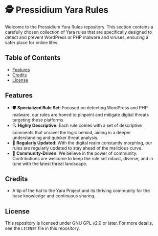 # 🕵️ Pressidium Yara Rules

Welcome to the Pressidium Yara Rules repository. This section contains a carefully chosen collection of Yara rules that are specifically designed to detect and prevent WordPress or PHP malware and viruses, ensuring a safer place for online lifes. 

## Table of Contents

- [Features](#features)
- [Credits](#credits)
- [License](#license)

## Features

- 🛡️ **Specialized Rule Set**: Focused on detecting WordPress and PHP malware, our rules are honed to pinpoint and mitigate digital threats targeting these platforms.
- 🔍 **Highly Descriptive**: Each rule comes with a set of descriptive comments that unravel the logic behind, aiding in a deeper understanding and quicker threat analysis.
- 🔄 **Regularly Updated**: With the digital realm constantly morphing, our rules are regularly updated to stay ahead of the malicious curve.
- 🤝 **Community-Driven**: We believe in the power of community. Contributions are welcome to keep the rule set robust, diverse, and in tune with the latest threat landscape.

## Credits

- A tip of the hat to the Yara Project and its thriving community for the base knowledge and continuous sharing.


## License
This repository is licensed under GNU GPL v2.0 or later. For more details, see the `LICENSE` file in this repository.

